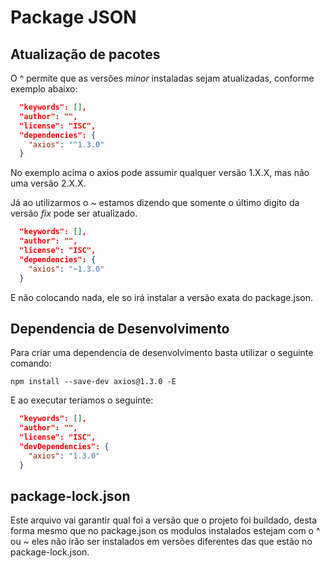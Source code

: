 # Package JSON
## Atualização de pacotes

O ^ permite que as versões *minor* instaladas sejam atualizadas, conforme exemplo abaixo:

~~~JSON
  "keywords": [],
  "author": "",
  "license": "ISC",
  "dependencies": {
    "axios": "^1.3.0" 
  }
~~~
No exemplo acima o axios pode assumir qualquer versão 1.X.X, mas não uma versão 2.X.X.

Já ao utilizarmos o ~ estamos dizendo que somente o último digito da versão *fix* pode ser atualizado.

~~~JSON
  "keywords": [],
  "author": "",
  "license": "ISC",
  "dependencies": {
    "axios": "~1.3.0" 
  }
~~~

E não colocando nada, ele so irá instalar a versão exata do package.json.

## Dependencia de Desenvolvimento

Para criar uma dependencia de desenvolvimento basta utilizar o seguinte comando:

~~~ 
npm install --save-dev axios@1.3.0 -E
~~~

E ao executar teriamos o seguinte:
~~~JSON
  "keywords": [],
  "author": "",
  "license": "ISC",
  "devDependencies": {
    "axios": "1.3.0"
  }
~~~

## package-lock.json
Este arquivo vai garantir qual foi a versão que o projeto foi buildado, desta forma 
mesmo que no package.json os modulos instalados estejam com o ^ ou ~ eles não irão 
ser instalados em versões diferentes das que estão no package-lock.json.